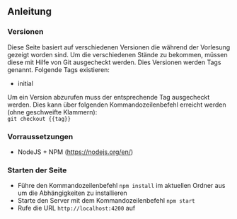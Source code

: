 ## Anleitung

### Versionen
Diese Seite basiert auf verschiedenen Versionen die während der Vorlesung gezeigt worden sind. Um die verschiedenen Stände zu bekommen, müssen diese mit Hilfe von Git ausgecheckt werden. Dies Versionen werden Tags genannt. Folgende Tags existieren:
- initial

Um ein Version abzurufen muss der entsprechende Tag ausgecheckt werden. Dies kann über folgenden Kommandozeilenbefehl erreicht werden (ohne geschweifte Klammern):  
```git checkout {{tag}}```

### Vorraussetzungen
- NodeJS + NPM (https://nodejs.org/en/)

### Starten der Seite
- Führe den Kommandozeilenbefehl ```npm install``` im aktuellen Ordner aus um die Abhängigkeiten zu installieren
- Starte den Server mit dem Kommandozeilenbefehl ```npm start```
- Rufe die URL ```http://localhost:4200``` auf